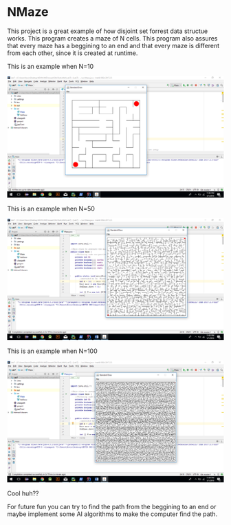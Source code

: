 # NMaze
This project is a great example of how disjoint set forrest data structue works. This program creates a maze of N cells. This program also assures that every maze has a beggining to an end and that every maze is different from each other, since it is created at runtime.

This is an example when N=10

![Alt text](https://github.com/kevinjmz/NMaze/blob/master/n10.png?raw=true "N=10")


This is an example when N=50

![Alt text](https://github.com/kevinjmz/NMaze/blob/master/n50.png?raw=true "N=10")


This is an example when N=100

![Alt text](https://github.com/kevinjmz/NMaze/blob/master/n100.png?raw=true "N=10")

Cool huh?? 


For future fun you can try to find the path from the beggining to an end  or maybe implement some AI algorithms to make the computer find the path.
